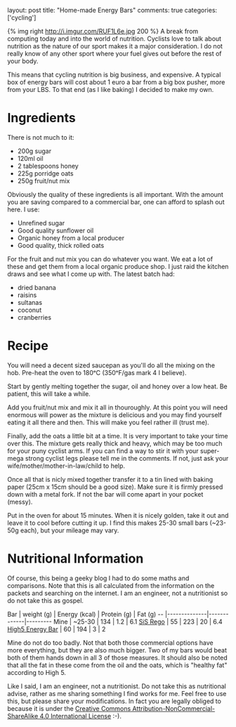 layout: post
title: "Home-made Energy Bars"
comments: true
categories: ['cycling']

{% img right http://i.imgur.com/RUF1L6e.jpg 200 %} A break from computing today and into the world of nutrition. Cyclists love to talk about nutrition as the nature of our sport makes it a major consideration. I do not really know of any other sport where your fuel gives out before the rest of your body.
<!-- more -->

This means that cycling nutrition is big business, and expensive. A typical box of energy bars will cost about 1 euro a bar from a big box pusher, more from your LBS. To that end (as I like baking) I decided to make my own.

# Ingredients

There is not much to it:

- 200g sugar
- 120ml oil
- 2 tablespoons honey
- 225g porridge oats
- 250g fruit/nut mix

Obviously the quality of these ingredients is all important. With the amount you are saving compared to a commercial bar, one can afford to splash out here. I use:

- Unrefined sugar
- Good quality sunflower oil
- Organic honey from a local producer
- Good quality, thick rolled oats

For the fruit and nut mix you can do whatever you want. We eat a lot of these and get them from a local organic produce shop. I just raid the kitchen draws and see what I come up with. The latest batch had:

- dried banana
- raisins
- sultanas
- coconut
- cranberries

# Recipe

You will need a decent sized saucepan as you'll do all the mixing on the hob. Pre-heat the oven to 180ᵒC (350ᵒF/gas mark 4 I believe).

Start by gently melting together the sugar, oil and honey over a low heat. Be patient, this will take a while.

Add you fruit/nut mix and mix it all in thouroughly. At this point you will need enormous will power as the mixture is delicious and you may find yourself eating it all there and then. This will make you feel rather ill (trust me).

Finally, add the oats a little bit at a time. It is very important to take your time over this. The mixture gets really thick and heavy, which may be too much for your puny cyclist arms. If you can find a way to stir it with your super-mega strong cyclist legs please tell me in the comments. If not, just ask your wife/mother/mother-in-law/child to help.

Once all that is nicly mixed together transfer it to a tin lined with baking paper (25cm x 15cm should be a good size). Make sure it is firmly pressed down with a metal fork. If not the bar will come apart in your pocket (messy).

Put in the oven for about 15 minutes. When it is nicely golden, take it out and leave it to cool before cutting it up. I find this makes 25-30 small bars (~23-50g each), but your mileage may vary.

# Nutritional Information

Of course, this being a geeky blog I had to do some maths and comparisons. Note that this is all calculated from the information on the packets and searching on the internet. I am an engineer, not a nutritionist so do not take this as gospel.

 Bar | weight (g) | Energy (kcal) | Protein (g) | Fat (g) 
-- |--------------|-------------|---------
 Mine | ~25-30 | 134          | 1.2         | 6.1
 [SiS Rego](http://www.scienceinsport.com/sis-products/sis-rego-range/sis-rego-protein/sis-rego-protein-bar-choc-peanut-55g/) | 55 | 223 | 20 | 6.4 
 [High5 Energy Bar](http://highfive.co.uk/product/energy/energybar) | 60 | 194 | 3 | 2 

Mine do not do too badly. Not that both those commercial options have more everything, but they are also much bigger. Two of my bars would beat both of them hands down in all 3 of those measures. It should also be noted that all the fat in these come from the oil and the oats, which is "healthy fat" according to High 5.

Like I said, I am an engineer, not a nutritionist. Do not take this as nutritional advise, rather as me sharing something I find works for me. Feel free to use this, but please share your modifications. In fact you are legally obliged to because it is under the [Creative Commons Attribution-NonCommercial-ShareAlike 4.0 International License](http://creativecommons.org/licenses/by-nc-sa/4.0/) :-).
